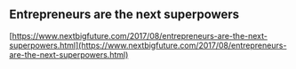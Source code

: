 ## Entrepreneurs are the next superpowers
  
  [https://www.nextbigfuture.com/2017/08/entrepreneurs-are-the-next-superpowers.html](https://www.nextbigfuture.com/2017/08/entrepreneurs-are-the-next-superpowers.html)